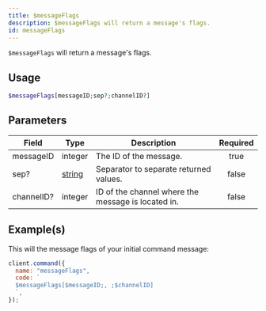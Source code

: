 ```yaml
---
title: $messageFlags
description: $messageFlags will return a message's flags.
id: messageFlags
---
```


`$messageFlags` will return a message's flags.

## Usage

```php
$messageFlags[messageID;sep?;channelID?]
```

## Parameters

| Field      | Type                                                                                              | Description                                        | Required |
| ---------- | ------------------------------------------------------------------------------------------------- | -------------------------------------------------- | :------: |
| messageID  | integer                                                                                           | The ID of the message.                             |   true   |
| sep?       | [string](https://developer.mozilla.org/en-US/docs/Web/JavaScript/Reference/Global_Objects/String) | Separator to separate returned values.             |  false   |
| channelID? | integer                                                                                           | ID of the channel where the message is located in. |  false   |

## Example(s)

This will the message flags of your initial command message:

```javascript
client.command({
  name: "messageFlags",
  code: `
  $messageFlags[$messageID;, ;$channelID]
  `,
});
```
